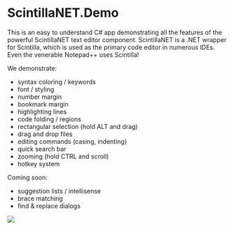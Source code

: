 # ScintillaNET.Demo
This is an easy to understand C# app demonstrating all the features of the powerful ScintillaNET text editor component. ScintillaNET is a .NET wrapper for Scintilla, which is used as the primary code editor in numerous IDEs. Even the venerable Notepad++ uses Scintilla!

We demonstrate:

- syntax coloring / keywords
- font / styling
- number margin
- bookmark margin
- highlighting lines
- code folding / regions
- rectangular selection (hold ALT and drag)
- drag and drop files
- editing commands (casing, indenting)
- quick search bar
- zooming (hold CTRL and scroll)
- hotkey system

Coming soon:

- suggestion lists / intellisense
- brace matching
- find & replace dialogs

![](https://github.com/hgupta9/ScintillaNET.Demo/raw/master/images/demo2.png)
